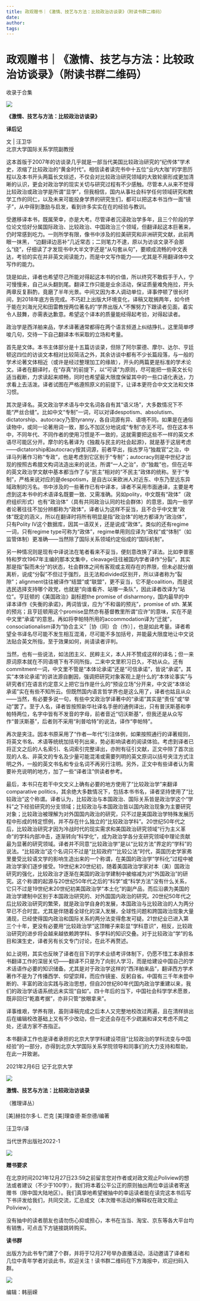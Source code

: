 ```yaml
---
title: 政观赠书｜《激情、技艺与方法：比较政治访谈录》（附读书群二维码）
date: 
author: 
tags: 
---
```

# 政观赠书｜《激情、技艺与方法：比较政治访谈录》（附读书群二维码）


收录于合集

  
![](/images/32/2.png)  

**《激情、技艺与方法：比较政治访谈录》**

 **译后记**

  

文 | 汪卫华  
北京大学国际关系学院副教授

  

这本首版于2007年的访谈录几乎就是一部当代美国比较政治研究的“纪传体”学术史，浓缩了比较政治的“黄金时代”。相信读者读完书中十五位“业内大咖”的学思历程以及本书开头两篇长文综述，不仅会对比较政治研究领域的大致轮廓形成更加清晰的认识，更会对政治学的现实关切与研究过程有不少感触。尽管本人从来不觉得比较政治或政治学是所谓“显学”，但我相信，国内从事社会科学任何领域研究和教学工作的同仁，以及未来可能投身学界的研究生们，都可以把这本书当作一面“镜子”，从中得到激励与启发，看到许多实实在在的经验与教训。  

  

受邀移译本书，既属荣幸，亦是大考。尽管译者沉浸政治学多年，且三个阶段的学位论文恰好分属国际政治、比较政治、中国政治三个领域，但翻译起这本巨著来，仍时常感到吃力。一则所学有限，像书中涉及的拉美研究和非洲研究文献，此前两眼一抹黑，
“边翻译边恶补”几近常态；二则笔力不逮，原以为访谈文录不会那么“绕”，仔细读了才发现书中大半文字还是“从句套从句”，要顺成流畅的中文表达，考验的实在并非英文阅读能力，而是中文写作能力——尤其是不用翻译体中文写作的能力。

  

饶是如此，译者也希望尽己所能对得起这本书的价值，所以终究不敢假手于人，宁可慢慢来，自己从头翻到尾。翻译工作只能是业余活动，保证质量难免拖拉，开头两章反复斟酌，竟磨了半年光景。中间又因为本人调动单位，译事停顿了很长时间，到2018年底方告完成。不巧赶上出版大环境变化，译稿又耽搁两年，如今终于能在刘海光兄和田雷教授两位著名的“学界出版人”不懈努力下跟读者见面，着实令人鼓舞，亦需表达歉意。希望这个译本的质量能经得起考验，对得起读者。

  

政治学是西洋舶来品，学术译著通常都得在两个语言频道上纠结挣扎，这里简单啰唆几句，交待一下自己翻译本书采取的立场和考量。

  

首先是文体。本书主体部分是十五篇访谈录，但除了阿尔蒙德、摩尔、达尔、亨廷顿这四位的访谈文本相对比较简洁之外，其余访谈中都有不少长篇段落，与一般的学术论著文体相近（或许是经过整理加工的缘故），开头的两篇更是标准的学术论文。译者在翻译时，在“存真”的前提下，以“可读”为原则，尽可能把一些英文长句适当截断，力求读起来顺畅，同时也希望最大限度保留其中的一些口语化表达，力求看上去活泼。译者试图在严格遵照原义的前提下，让译本更符合中文文法和文体习惯。

  

其次是译名。英文政治学术语与中文名词各自有其“语义场”，大多数情况下不能“严丝合缝”。比如中文“专制”一词，可以对译despotism、absolutism、dictatorship、autocracy乃至tyranny，各自词源有异、语境不同。如果是在通俗读物中，或同一论著用词一致，那么不加区分地说成“专制”亦无不可。但在这本书中，不同年代、不同作者的使用习惯是不一致的，这就需要把这些不一样的英文术语尽可能区分开。摩尔的名著译为《独裁与民主的社会起源》，就是基于这层考虑——dictatorship和autocracy按其词源，前者早出，指古罗马“独裁官”之治，中译马列著作习称“专政”，也是考虑到它区别于“专制”；autocracy则是中世纪才出现的按照古希腊文构词法造出来的说法，所谓“一人之治”，亦“独裁”也，但在近年的英文政治学文献中基本都当作了与“民主”相对的“不民主”政体的统称。至于“专制”，严格来说对应的是despotism，是自古以来欧洲人对近东、中东乃至远东异域政制的污名。书中涉及的一些著作已有中译本，译者不采用市面通译，主要是考虑到这本书中的术语译名既要一致、又需准确。另如polity，中文既有“政体”（政府组织形式）也有“政治体”（具有共同政治认同的社会群体）的意思，国内一些学者论著往往不加分辨都称为“政体”，译者认为这样不妥当，且不合乎中文里“政体”既定的涵义，所以在翻译时将所有明显是指“政治体”的地方都译为“政治体”，只有Polity
IV这个数据库，因其一语双关，还是说成“政体”。类似的还有regime一词，只有regime
type可称为“政体”，regime单用则应译为“政权”或“体制”（如监管体制）更准确——当然除了国际关系领域约定俗成的“国际机制”。

  

另一种情况则是现有中译说法在笔者看来不妥当，便刻意改换了译法。比如李普塞特和罗坎1967年主编的那本文集中，cleavage往往被国内学者译作“分裂”，其实那是指“裂而未分”的状态，社会群体之间有客观或主观存在的界限，但未必就分崩离析，说成“分裂”不但过于强烈，且无法和divided区别开，所以译者称为“裂隙”；alignment往往被译作“结盟”或“联盟”，更不妥当，它不是coalition，而是说选民选择支持哪个政党，也就是“向谁看齐、站哪一条队”，因此译者改译为“站位”。亨廷顿的《美国政治》副标题the
promise of disharmony，国内最早的中译本译作《失衡的承诺》，两词皆误，应为“不和谐的预兆”，promise of sth.
某某的预兆；且亨廷顿用这个promise显然亦有基督教里所谓“应许”的意味，实在不是中文里“承诺”的意思。再如将李帕特所用的accommodation译为“迁就”，consociationalism译为“协合主义”［协（同）合（作）］，也是如此考量。译者希望全书译名尽可能不发生相互混淆，尽可能不多加括号，并能最大限度地让中文说法贴合英文所指，至于效果如何，尚请读者评判。

  

当然，也有一些说法，如法团主义、民粹主义，本人并不赞成这样的译名；但一来原词原本就在不同语境下有不同所指，二来中文里积习日久，不妨从众。还有commitment一词，中文里不管是“本体论承诺”还是“可信承诺”，皆说“承诺”。其实“本体论承诺”的讲法源自蒯因，强调把研究对象客观上是什么的“本体论事实”与研究者们在语言约定意义上把它当作是什么的“预设立场”分开来，中文说“本体论承诺”实在有些不知所云。但既然国内语言哲学界也是这么用了，译者也姑且从众——当然，有必要多说一句，有些中文政治学译著中的“承诺”其实是“责任”或“举动”罢了。至于人名，译者皆按照新华社译名手册的通例译出，只有普沃斯基和李帕特两位，名字中皆有不发音的字母，前者音近“切沃斯基”，但我还是从众写作“普沃斯基”，后者则不采用“利普哈特”的说法，译作“李帕特”。

  

再次是夹注。因本书原采用了“作者—年代”引注体例，如果按照通行的译著规则，将英文书名、术语等统统加括号列出来，势必影响读者的阅读体验。考虑到译者已将正文之后的人名索引、名词索引完整译出，亦附有征引文献，正文中除了首次出现的人名、非英文的专名及少量可能混淆或需要列明的英文原词以括号夹注方式注明之外，一般的英文书名和专业名词不再另行注明。另外，正文中有些译者认为需要补充说明的地方，加了一些“译者注”供读者参考。

  

最后，本书只在若干中文文义上确有必要的地方使用了“比较政治学”来翻译comparative
politics，其余绝大多数情况下，包括本书书名，译者坚持使用了“比较政治”这个称谓。译者认为，比较政治与本国政治、国际关系皆是政治学这个“学科”之下经验研究的分支领域；比较政治与本国政治皆以国内政治现象为主要研究对象；比较政治被理解为对外国国内政治的研究，只不过是美国政治学特殊发展历程中形成的特定惯例，并不存在什么独立的“比较政治学科”。20世纪50年代之后，比较政治研究才因为冷战时代的现实需求和美国政治研究领域“行为主义革命”的学科内部冲击，逐渐转向“科学化”，成为政治学各分支研究领域中理论贡献最为显著的研究领域。译者并不同意“比较政治学”是以“比较方法”界定的“学科”的说法。“比较政治”这个名词只不过是“比较政府”“比较公法”时代，英国历史学家弗里曼受比较语文学的影响生造出来的一个称谓，在美国的政治学“学科化”过程中被政治学家们逐步接受。19世纪末20世纪初，随着美国政治学家对本（美）国政治研究的强化，比较政治才逐渐在美国的政治学建制中被缩减为对“外国政治”的研究。这个称谓的起源与20世纪50年代之后的“科学”或“科学方法”没有什么关系，它只不过是19世纪末20世纪初美国政治学“本土化”的副产品，而后沿袭为美国的政治学建制中区别于本国政治研究的、对外国国内政治的研究。20世纪50年代之后比较政治研究的繁荣，就是政治学自身的发展，本国政治与比较政治的人为两分早已不合时宜。尤其是伴随着全球化的深入发展，全球性问题和跨国政治现象大量涌现，已经使得国内政治和国际关系的两分法变得愈发可疑。21世纪业已进入第三个十年，更没有必要用“比较政治学”这顶帽子来彰显“学科意识”，相反，比较政治研究的进步将会越来越依赖跨学科、多学科的知识交叠。对于比较政治“学”的名目和演生史，译者另有长文专门讨论，在此不再赘述。

  

如上说明，其实也反映了译者在目下的学术业绩考评体制下，仍愿不惜工本承担本书翻译工作的深层关切——翻译不只是为了向别人学习，而是给建设中国自己的学术话语作必要的知识储备。尤其是对于政治学这样的“西洋舶来品”，翻译西方学术著作不是为了传播西学、仰望崇拜，而应作镜鉴、反躬自省。中国有三千年未尝中断的、丰富的政治实践与政治思想，但自20世纪80年代国内政治学重建以来，我们的政治学话语系统远未实现“自如”。四十年后的当下，中国社会科学学术愿景，既非回归“乾嘉考据”，亦非只管“放眼拿来”。

  

译事维艰，学养有限，虽则译稿完成之后本人又完整地校改过两遍，且在清样排出后在编辑校改基础上又有不少改动，但一定还会存在不少疏漏和译文考虑不周之处，还请方家不吝指正。

  

本书翻译工作也是译者承担的北京大学学科建设项目“比较政治的学科流变与中国经验”的一部分，亦得到北京大学国际关系学院领导和同事们的大力支持和帮助，在此一并致谢。  

  

2021年2月6日 记于北京大学  

  

![](/images/32/3.png)

 **激情、技艺与方法：比较政治访谈录**

（雅理译丛）

[美]赫拉尔多·L. 芒克 [美]理查德·斯奈德/编著

汪卫华/译

当代世界出版社2022-1

![](/images/32/4.png)

  

 **赠书要求**

在北京时间2021年12月27日23:59之前留言您对作者或对政文观止Poliview的想法或者建议（不少于100字），我们将本着公平公正的原则抽出两位幸运读者寄送赠书（限中国大陆地区）。我们真挚地希望被抽中的幸运读者能在读完这本书后写下书评发给我们，共同交流，汇总成文（本次赠书活动的解释权在政文观止Poliview）。

  

没有抽中的读者朋友也请勿伤心抑或担心，本书在当当、淘宝、京东等各大平台均有销售，可点击下方链接跳转购买。  

  

 **读书群**

出版方为此书专门建了个群，并将于12月27号举办直播活动，活动邀请了译者和几位中青年学者对谈此书，欢迎关注！读书群二维码在下方海报中，欢迎扫码入群。

  

![](/images/32/5.jpeg)

  

编辑：韩丽嵘

  

